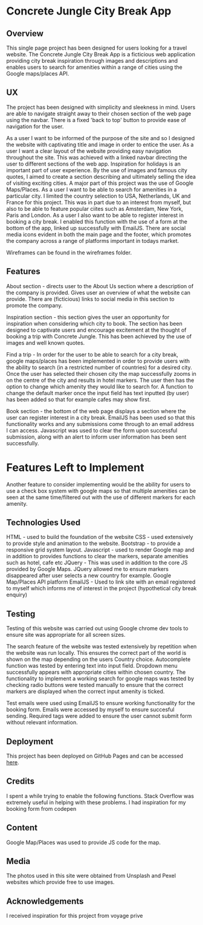 # Concrete Jungle City Break App

## Overview

This single page project has been designed for users looking for a travel website.
The Concrete Jungle City Break App is a ficticious web application providing city break inspiration through images and descriptions
and enables users to search for amenities within a range of cities using the Google maps/places API.


## UX

The project has been designed with simplicity and sleekness in mind. Users are able to navigate straight away
to their chosen section of the web page using the navbar. There is a fixed 'back to top' button to provide ease of navigation for the user.

As a user I want to be informed of the purpose of the site and so I designed the website with captivating title and image in order to entice the user. 
As a user I want a clear layout of the website providing easy navigation throughout the site. This was achieved with a linked navbar directing the user to different sections of the web app.
Inspiration for holidays is an important part of user experience. By the use of images and famous city quotes, I aimed to create a section describing and ultimately selling the idea of visiting exciting cities.
A major part of this project was the use of Google Maps/Places. As a user I want to be able to search for amenities in a particular city. I limited the country selection to USA, Netherlands, UK and France for this project.
This was in part due to an interest from myself, but also to be able to feature popular ciites such as Amsterdam, New York, Paris and London.
As a user I also want to be able to register interest in booking a city break. I enabled this function with the use of a form at the bottom of the app, linked up successfully with EmailJS.
There are social media icons evident in both the main page and the footer, which promotes the company across a range of platforms important in todays market.

Wireframes can be found in the wireframes folder.

## Features

About section - directs user to the About Us section where a description of the company is provided. Gives user an overview of what the website can provide.
There are (ficticious) links to social media in this section to promote the company.

Inspiration section - this section gives the user an opportunity for inspiration when considering which city to book. 
The section has been designed to captivate users and encourage excitement at the thought of booking a trip with Concrete Jungle. 
This has been achieved by the use of images and well known quotes.

Find a trip - In order for the user to be able to search for a city break, google maps/places has been implemented in order to 
provide users with the ability to search (in a restricted number of countries) for a desired city. Once the user has selected their chosen city 
the map successfully zooms in on the centre of the city and results in hotel markers. The user then has the option to change which amenity they would
like to search for. A function to change the default marker once the input field has text inputted (by user) has been added so that for example 
cafes may show first.

Book section - the bottom of the web page displays a section where the user can register interest in a city break. EmailJS has been used so that
this functionality works and any submissions come through to an email address I can access. Javascript was used to clear the form upon successful 
submission, along with an alert to inform user information has been sent successfully. 


# Features Left to Implement

Another feature to consider implementing would be the ability for users to use a check box system with google maps so that multiple amenities can be seen
at the same time/filtered out with the use of different markers for each amenity.  


## Technologies Used

HTML - used to build the foundation of the website
CSS - used extensively to provide style and animation to the website. 
Bootstrap - to provide a responsive grid system layout.
Javascript - used to render Google map and in addition to provides functions to clear the markers, separate amenities such as hotel, cafe etc
JQuery - This was used in addition to the core JS provided by Google Maps. JQuery allowed me to ensure markers disappeared after user selects a new country for example.
Google Map/Places API platform
EmailJS - Used to link site with an email registered to myself which informs me of interest in the project (hypothetical city break enquiry)


## Testing

Testing of this website was carried out using Google chrome dev tools to ensure site was appropriate for all screen sizes.

The search feature of the website was tested extensively by repetition when the website was run locally. 
This ensures the correct part of the world is shown on the map depending on the users Country choice.
Autocomplete function was tested by entering text into input field. Dropdown menu successfully appears with appropriate cities within chosen country.
The functionality to implement a working search for google maps was tested by checking radio buttons were tested manually to ensure that the correct markers are displayed when the correct input amenity is ticked.

Test emails were used using EmailJS to ensure working functionality for the booking form. Emails were accessed by myself to ensure succesful sending.
Required tags were added to ensure the user cannot submit form without relevant information. 




## Deployment

This project has been deployed on GitHub Pages and can be accessed <a href="https://caputocode.github.io/concrete-jungle-api-app/">here</a>.


## Credits

I spent a while trying to enable the following functions.
Stack Overflow was extremely useful in helping with these problems.
I had inspiration for my booking form from codepen


## Content

Google Map/Places was used to provide JS code for the map. 

## Media
The photos used in this site were obtained from Unsplash and Pexel websites which provide free to use images. 

## Acknowledgements
I received inspiration for this project from voyage prive 